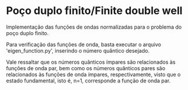 # Poço duplo finito/Finite double well
Implementação das funções de ondas normalizadas para o problema do poço duplo finito.

Para verificação das funções de onda, basta executar o arquivo 'eigen_function.py', inserindo o número quântico desejado.

Vale ressaltar que os números quânticos ímpares são relacionados às funções de onda par, bem como os números quânticos pares são relacionados às funções
de onda ímpares, respectivamente, visto que o estado fundamental, isto é, n=1, corresponde a função de onda par.
